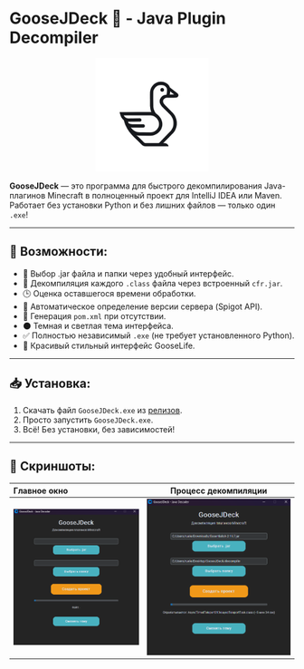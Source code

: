 # GooseJDeck 🦢 - Java Plugin Decompiler

<p align="center">
  <img src="screenshots/logo.png" alt="GooseJDeck Logo" width="200"/>
</p>


**GooseJDeck** — это программа для быстрого декомпилирования Java-плагинов Minecraft в полноценный проект для IntelliJ IDEA или Maven.  
Работает без установки Python и без лишних файлов — только один `.exe`!

---

## 🚀 Возможности:

- 📂 Выбор .jar файла и папки через удобный интерфейс.
- 🎯 Декомпиляция каждого `.class` файла через встроенный `cfr.jar`.
- 🕒 Оценка оставшегося времени обработки.
- 🧪 Автоматическое определение версии сервера (Spigot API).
- 📄 Генерация `pom.xml` при отсутствии.
- 🌑 Темная и светлая тема интерфейса.
- ✅ Полностью независимый `.exe` (не требует установленного Python).
- 🦢 Красивый стильный интерфейс GooseLife.

---

## 📥 Установка:

1. Скачать файл `GooseJDeck.exe` из [релизов](#).
2. Просто запустить `GooseJDeck.exe`.
3. Всё! Без установки, без зависимостей!

---

## 📸 Скриншоты:

| Главное окно | Процесс декомпиляции |
|:-------------|:--------------------:|
| ![Main Window](screenshots/main_window.png) | ![Decompiling](screenshots/decompiling.png) |
